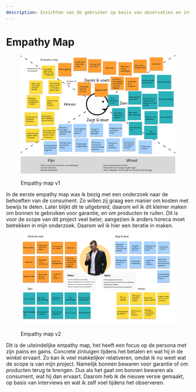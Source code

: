 ```yaml
---
description: Inzichten van de gebruiker op basis van observaties en interviews
---
```


# Empathy Map

<figure><img src="../.gitbook/assets/Schermafbeelding 2022-11-25 om 15.34.00.png" alt=""><figcaption><p>Empathy map v1</p></figcaption></figure>

In de eerste empathy map was ik bezig met een onderzoek naar de behoeften van de consument. Zo willen zij graag een manier om kosten met bewijs te delen. Later blijkt dit te uitgebreid, daarom wil ik dit kleiner maken om bonnen te gebruiken voor garantie, en om producten te ruilen. Dit is voor de scope van dit project veel beter, aangezien ik anders horeca moet betrekken in mijn onderzoek. Daarom wil ik hier een iteratie in maken.&#x20;



<figure><img src="../.gitbook/assets/Schermafbeelding 2022-11-25 om 15.34.32.png" alt=""><figcaption><p>Empathy map v2</p></figcaption></figure>

Dit is de uiteindelijke empathy map, het heeft een focus op de persona met zijn pains en gains. Concrete zintuigen tijdens het betalen en wat hij in de winkel ervaart. Zo kan ik veel makkelijker relativeren, omdat ik nu weet wat de scope is van mijn project. Namelijk bonnen bewaren voor garantie of om producten terug te brengen. Dus als het gaat om bonnen bewaren als consument, wat hij dan ervaart. Daarom heb ik de nieuwe versie gemaakt, op basis van interviews en wat ik zelf voel tijdens het observeren.&#x20;
